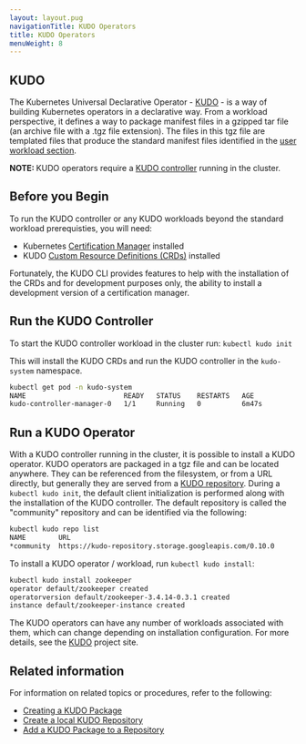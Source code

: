 ```yaml
---
layout: layout.pug
navigationTitle: KUDO Operators
title: KUDO Operators
menuWeight: 8
---
```


<!-- markdownlint-disable MD004 MD007 MD025 MD030 -->
## KUDO

The Kubernetes Universal Declarative Operator - [KUDO][kudo] - is a way of building Kubernetes operators in a declarative way. From a workload perspective, it defines a way to package manifest files in a gzipped tar file (an archive file with a .tgz file extension). The files in this tgz file are templated files that produce the standard manifest files identified in the [user workload section][user-workloads].

<p class="message--note"><strong>NOTE: </strong>KUDO operators require a <a href="https://kudo.dev/docs/architecture.html#architecture-diagram">KUDO controller</a> running in the cluster.</p>

## Before you Begin
To run the KUDO controller or any KUDO workloads beyond the standard workload prerequisties, you will need:

- Kubernetes [Certification Manager][cert-man] installed
- KUDO [Custom Resource Definitions (CRDs)][crd] installed

Fortunately, the KUDO CLI provides features to help with the installation of the CRDs and for development purposes only, the ability to install a development version of a certification manager.

## Run the KUDO Controller
To start the KUDO controller workload in the cluster run: `kubectl kudo init`

This will install the KUDO CRDs and run the KUDO controller in the `kudo-system` namespace.

```bash
kubectl get pod -n kudo-system
NAME                        READY   STATUS    RESTARTS   AGE
kudo-controller-manager-0   1/1     Running   0          6m47s
```

## Run a KUDO Operator
With a KUDO controller running in the cluster, it is possible to install a KUDO operator. KUDO operators are packaged in a tgz file and can be located anywhere. They can be referenced from the filesystem, or from a URL directly, but generally they are served from a [KUDO repository][kudo-arch]. During a `kubectl kudo init`, the default client initialization is performed along with the installation of the KUDO controller. The default repository is called the "community" repository and can be identified via the following:

```bash
kubectl kudo repo list
NAME        URL
*community  https://kudo-repository.storage.googleapis.com/0.10.0
```

To install a KUDO operator / workload, run `kubectl kudo install`:

```bash
kubectl kudo install zookeeper
operator default/zookeeper created
operatorversion default/zookeeper-3.4.14-0.3.1 created
instance default/zookeeper-instance created
```

The KUDO operators can have any number of workloads associated with them, which can change depending on installation configuration. For more details, see the [KUDO][kudo] project site.

## Related information

For information on related topics or procedures, refer to the following:

- [Creating a KUDO Package][package-kudo]
- [Create a local KUDO Repository][local-repo]
- [Add a KUDO Package to a Repository][add-to-repo]

[add-to-repo]: https://kudo.dev/docs/runbooks/admin/add-operator-to-repository.html
[cert-man]: https://cert-manager.io/docs/installation/kubernetes/
[crd]: https://kubernetes.io/docs/concepts/extend-kubernetes/api-extension/custom-resources/
[kudo]: https://kudo.dev/
[kudo-arch]: https://kudo.dev/docs/architecture.html#architecture-diagram
[local-repo]: https://kudo.dev/docs/runbooks/admin/local-repo.html
[package-kudo]: https://kudo.dev/docs/runbooks/admin/create-kudo-package.html
[user-workloads]: ../../user-workloads
